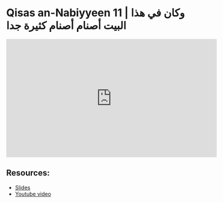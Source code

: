 # Qisas an-Nabiyyeen 11 | وكان في هذا البيت أصنام أصنام كثيرة جدا

<iframe width="560" height="315" src="https://www.youtube-nocookie.com/embed/l5tKqrJzQWE?start=0" frameborder="0" allow="accelerometer; autoplay; encrypted-media; gyroscope; picture-in-picture" allowfullscreen="allowfullscreen"></iframe><BR>



## Resources:
- [Slides](https://github.com/arshare/resources_balagha_pdfs)
- [Youtube video](l5tKqrJzQWE)
